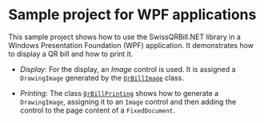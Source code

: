 # Sample project for WPF applications

This sample project shows how to use the SwissQRBill.NET library in a Windows Presentation Foundation (WPF) application. It demonstrates how to display a QR bill and how to print it.

- *Display*: For the display, an *Image* control is used. It is assigned a `DrawingImage` generated by the [`QrBillImage`](QrBillImage.cs) class.

- *Printing*: The class [`QrBillPrinting`](QrBillPrinting.cs) shows how to generate a `DrawingImage`, assigning it to an `Image` control and then adding the control to the page content of a `FixedDocument`.

